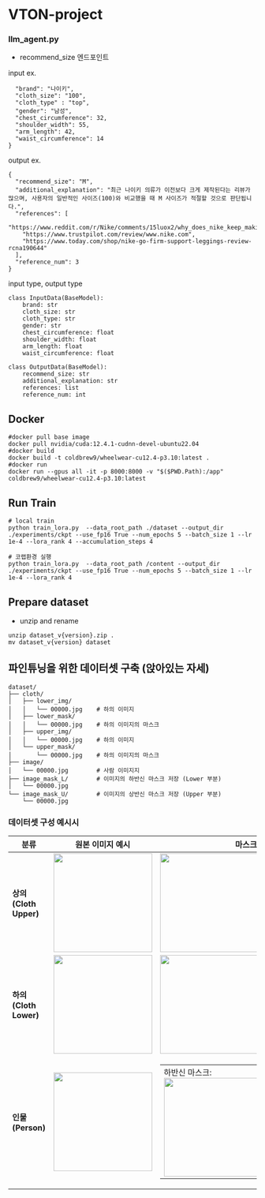 # VTON-project

### llm_agent.py
- recommend_size  엔드포인트


input ex.
```{
  "brand": "나이키",
  "cloth_size": "100",
  "cloth_type" : "top",
  "gender": "남성",
  "chest_circumference": 32,
  "shoulder_width": 55,
  "arm_length": 42,
  "waist_circumference": 14
}
```

output ex.
```
{
  "recommend_size": "M",
  "additional_explanation": "최근 나이키 의류가 이전보다 크게 제작된다는 리뷰가 많으며, 사용자의 일반적인 사이즈(100)와 비교했을 때 M 사이즈가 적절할 것으로 판단됩니다.",
  "references": [
    "https://www.reddit.com/r/Nike/comments/15luox2/why_does_nike_keep_making_their_shirts_bigger/",
    "https://www.trustpilot.com/review/www.nike.com",
    "https://www.today.com/shop/nike-go-firm-support-leggings-review-rcna190644"
  ],
  "reference_num": 3
}
```


input type, output type
```
class InputData(BaseModel):
    brand: str
    cloth_size: str
    cloth_type: str
    gender: str
    chest_circumference: float
    shoulder_width: float
    arm_length: float
    waist_circumference: float

class OutputData(BaseModel):
    recommend_size: str
    additional_explanation: str
    references: list
    reference_num: int
```

## Docker
```
#docker pull base image
docker pull nvidia/cuda:12.4.1-cudnn-devel-ubuntu22.04
#docker build
docker build -t coldbrew9/wheelwear-cu12.4-p3.10:latest .
#docker run
docker run --gpus all -it -p 8000:8000 -v "$($PWD.Path):/app" coldbrew9/wheelwear-cu12.4-p3.10:latest
```

## Run Train
```
# local train
python train_lora.py  --data_root_path ./dataset --output_dir ./experiments/ckpt --use_fp16 True --num_epochs 5 --batch_size 1 --lr 1e-4 --lora_rank 4 --accumulation_steps 4

# 코랩환경 실행
python train_lora.py  --data_root_path /content --output_dir ./experiments/ckpt --use_fp16 True --num_epochs 5 --batch_size 1 --lr 1e-4 --lora_rank 4
```

## Prepare dataset
- unzip and rename
```
unzip dataset_v{version}.zip .
mv dataset_v{version} dataset
```
## 파인튜닝을 위한 데이터셋 구축 (앉아있는 자세)
```
dataset/
├── cloth/
│   ├── lower_img/       
│   │   └── 00000.jpg    # 하의 이미지
│   ├── lower_mask/      
│   │   └── 00000.jpg    # 하의 이미지의 마스크
│   ├── upper_img/       
│   │   └── 00000.jpg    # 하의 이미지
│   └── upper_mask/      
│       └── 00000.jpg    # 하의 이미지의 마스크
├── image/               
│   └── 00000.jpg        # 사람 이미지지
├── image_mask_L/        # 이미지의 하반신 마스크 저장 (Lower 부분)
│   └── 00000.jpg
└── image_mask_U/        # 이미지의 상반신 마스크 저장 (Upper 부분)
    └── 00000.jpg
```

### 데이터셋 구성 예시시
| 분류                  | 원본 이미지 예시                 | 마스크 이미지 예시                          |
|-----------------------|----------------------------------|---------------------------------------------|
| **상의(Cloth Upper)** | <img src="resource/img/cloth_upper_sample.jpg" width="200" /> | <img src="resource/img/cloth_upper_mask_sample.jpg" width="200" /> |
| **하의(Cloth Lower)** | <img src="resource/img/cloth_lower_sample.jpg" width="200" /> | <img src="resource/img/cloth_lower_mask_sample.jpg" width="200" /> |
| **인물(Person)**      | <img src="resource/img/person_sample.jpg" width="200" />      | <table><tr><td>하반신 마스크:<br><img src="resource/img/person_lower_mask_sample.jpg" width="200" /></td><td>상반신 마스크:<br><img src="resource/img/person_upper_mask_sample.jpg" width="200" /></td></tr></table> |

